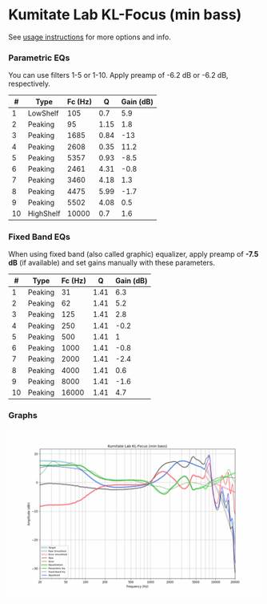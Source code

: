 # Kumitate Lab KL-Focus (min bass)
See [usage instructions](https://github.com/jaakkopasanen/AutoEq#usage) for more options and info.

### Parametric EQs
You can use filters 1-5 or 1-10. Apply preamp of -6.2 dB or -6.2 dB, respectively.

|   # | Type      |   Fc (Hz) |    Q |   Gain (dB) |
|-----|-----------|-----------|------|-------------|
|   1 | LowShelf  |       105 | 0.7  |         5.9 |
|   2 | Peaking   |        95 | 1.15 |         1.8 |
|   3 | Peaking   |      1685 | 0.84 |       -13   |
|   4 | Peaking   |      2608 | 0.35 |        11.2 |
|   5 | Peaking   |      5357 | 0.93 |        -8.5 |
|   6 | Peaking   |      2461 | 4.31 |        -0.8 |
|   7 | Peaking   |      3460 | 4.18 |         1.3 |
|   8 | Peaking   |      4475 | 5.99 |        -1.7 |
|   9 | Peaking   |      5502 | 4.08 |         0.5 |
|  10 | HighShelf |     10000 | 0.7  |         1.6 |

### Fixed Band EQs
When using fixed band (also called graphic) equalizer, apply preamp of **-7.5 dB** (if available) and set gains manually with these parameters.

|   # | Type    |   Fc (Hz) |    Q |   Gain (dB) |
|-----|---------|-----------|------|-------------|
|   1 | Peaking |        31 | 1.41 |         6.3 |
|   2 | Peaking |        62 | 1.41 |         5.2 |
|   3 | Peaking |       125 | 1.41 |         2.8 |
|   4 | Peaking |       250 | 1.41 |        -0.2 |
|   5 | Peaking |       500 | 1.41 |         1   |
|   6 | Peaking |      1000 | 1.41 |        -0.8 |
|   7 | Peaking |      2000 | 1.41 |        -2.4 |
|   8 | Peaking |      4000 | 1.41 |         0.6 |
|   9 | Peaking |      8000 | 1.41 |        -1.6 |
|  10 | Peaking |     16000 | 1.41 |         4.7 |

### Graphs
![](./Kumitate%20Lab%20KL-Focus%20(min%20bass).png)
